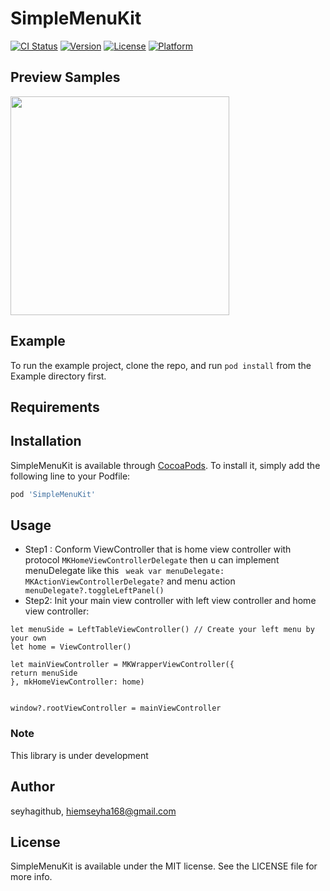 # SimpleMenuKit

[![CI Status](http://img.shields.io/travis/seyhagithub/SimpleMenuKit.svg?style=flat)](https://travis-ci.org/seyhagithub/SimpleMenuKit)
[![Version](https://img.shields.io/cocoapods/v/SimpleMenuKit.svg?style=flat)](http://cocoapods.org/pods/SimpleMenuKit)
[![License](https://img.shields.io/cocoapods/l/SimpleMenuKit.svg?style=flat)](http://cocoapods.org/pods/SimpleMenuKit)
[![Platform](https://img.shields.io/cocoapods/p/SimpleMenuKit.svg?style=flat)](http://cocoapods.org/pods/SimpleMenuKit)

## Preview Samples
<p align="left">
<img src="https://github.com/DistributionSouceCode/SimpleMenuKit/blob/master/Example/SimpleMenuKit/menukit.gif" width="350" />
</p>

## Example

To run the example project, clone the repo, and run `pod install` from the Example directory first.

## Requirements

## Installation

SimpleMenuKit is available through [CocoaPods](http://cocoapods.org). To install
it, simply add the following line to your Podfile:

```ruby
pod 'SimpleMenuKit'
```

## Usage
- Step1 : Conform ViewController that is home view controller with protocol ```MKHomeViewControllerDelegate``` then u can implement menuDelegate like this ``` weak var menuDelegate: MKActionViewControllerDelegate?``` and menu action ``` menuDelegate?.toggleLeftPanel()```
- Step2: Init your main view controller with left view controller and home view controller:
```
let menuSide = LeftTableViewController() // Create your left menu by your own
let home = ViewController()

let mainViewController = MKWrapperViewController({
return menuSide
}, mkHomeViewController: home)


window?.rootViewController = mainViewController

```
### Note
This library is under development

## Author

seyhagithub, hiemseyha168@gmail.com

## License

SimpleMenuKit is available under the MIT license. See the LICENSE file for more info.
